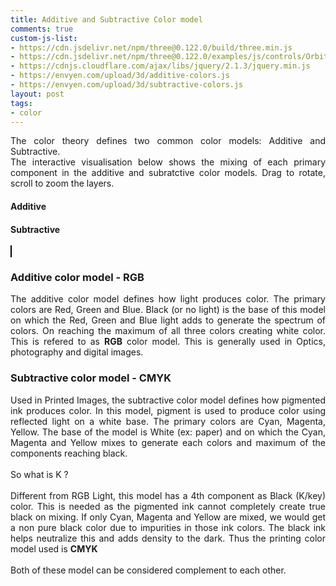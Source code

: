 ```yaml
---
title: Additive and Subtractive Color model
comments: true
custom-js-list:
- https://cdn.jsdelivr.net/npm/three@0.122.0/build/three.min.js
- https://cdn.jsdelivr.net/npm/three@0.122.0/examples/js/controls/OrbitControls.min.js
- https://cdnjs.cloudflare.com/ajax/libs/jquery/2.1.3/jquery.min.js
- https://envyen.com/upload/3d/additive-colors.js
- https://envyen.com/upload/3d/subtractive-colors.js
layout: post
tags:
- color
---
```


<p style='text-align: justify;'>
The color theory defines two common color models: Additive and Subtractive.  
<br/>
The interactive visualisation below shows the mixing of each primary component in the additive and subratctive color models. Drag to rotate, scroll to zoom the layers.
</p>

<h4> Additive </h4>
<canvas id="additive">  </canvas>
<h4> Subtractive </h4>
<canvas id="subtractive" style="border: 1px solid black; ">  </canvas>

<h3>Additive color model - RGB</h3>

<p style='text-align: justify;'>
The additive color model defines how light produces color. The primary colors are Red, Green and Blue. Black (or no light) is the base of this model on which the Red, Green and Blue light adds to generate the spectrum of colors. On reaching the maximum of all three colors creating white color. This is refered to as <b>RGB</b> color model. This is generally used in Optics, photography and digital images.
</p>

<h3>Subtractive color model - CMYK</h3>
<p style='text-align: justify;'>
Used in Printed Images, the subtractive color model defines how pigmented ink produces color. In this model, pigment is used to produce color using reflected light on a white base. The primary colors are Cyan, Magenta, Yellow. The base of the model is White (ex: paper) and on which the Cyan, Magenta and Yellow mixes to generate each colors and maximum of the components reaching black.
<br/><br/>
So what is K ?
<br/><br/>
Different from RGB Light, this model has a 4th component as Black (K/key) color. This is needed as the pigmented ink cannot completely create true black on mixing. If only Cyan, Magenta and Yellow are mixed, we would get a non pure black color due to impurities in those ink colors. The black ink helps neutralize this and adds density to the dark. Thus the printing color model used is <b>CMYK</b>
<br/><br/>
Both of these model can be considered complement to each other.
</p>
